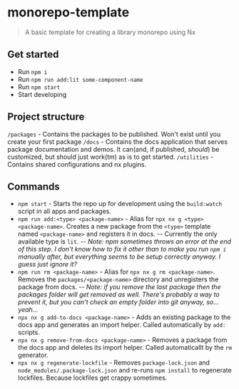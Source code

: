 # monorepo-template

> A basic template for creating a library monorepo using Nx

## Get started

- Run `npm i`
- Run `npm run add:lit some-component-name`
- Run `npm start`
- Start developing

## Project structure

`/packages` - Contains the packages to be published. Won't exist until you create your first package
`/docs` - Contains the docs application that serves package documentation and demos. It can(and, if published, _should_) be customized, but should just work(tm) as is to get started.
`/utilities` - Contains shared configurations and nx plugins.

## Commands

- `npm start` - Starts the repo up for development using the `build:watch` script in all apps and packages.
- `npm run add:<type> <package-name>` - Alias for `npx nx g <type> <package-name>`. Creates a new package from the `<type>` template named `<package-name>` and registers it in docs.
  -- Currently the only available type is `lit`.
  -- _Note: npm sometimes throws an error at the end of this step. I don't know how to fix it other than to make you run `npm i` manually after, but everything seems to be setup correctly anyway. I guess just ignore it?_
- `npm run rm <package-name>` - Alias for `npx nx g rm <package-name>`. Removes the `packages/<package-name>` directory and unregisters the package from docs.
  -- _Note: if you remove the last package then the packages folder will get removed as well. There's probably a way to prevent it, but you can't check an empty folder into git anyway, so... yeah..._
- `npx nx g add-to-docs <package-name>` - Adds an existing package to the docs app and generates an import helper. Called automatically by `add:` scripts.
- `npx nx g remove-from-docs <package-name>` - Removes a package from the docs app and deletes its import helper. Called automaticallt by the `rm` generator.
- `npx nx g regenerate-lockfile` - Removes `package-lock.json` and `node_modules/.package-lock.json` and re-runs `npm install` to regenerate lockfiles. Because lockfiles get crappy sometimes.
